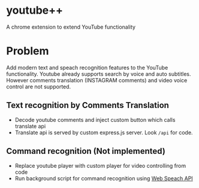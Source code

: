 # youtube++
A chrome extension to extend YouTube functionality

# Problem

Add modern text and speach recognition features to the YouTube functionality.
Youtube already supports search by voice and auto subtitles. However comments translation (INSTAGRAM comments) and video voice control are not supported.

## Text recognition by Comments Translation

- Decode youtube comments and inject custom button which calls translate api
- Translate api is served by custom express.js server. Look `/api` for code. 

## Command recognition (Not implemented)

- Replace youtube player with custom player for video controlling from code
- Run background script for command recognition using [Web Speach API](https://developer.mozilla.org/en-US/docs/Web/API/Web_Speech_API/Using_the_Web_Speech_API)
